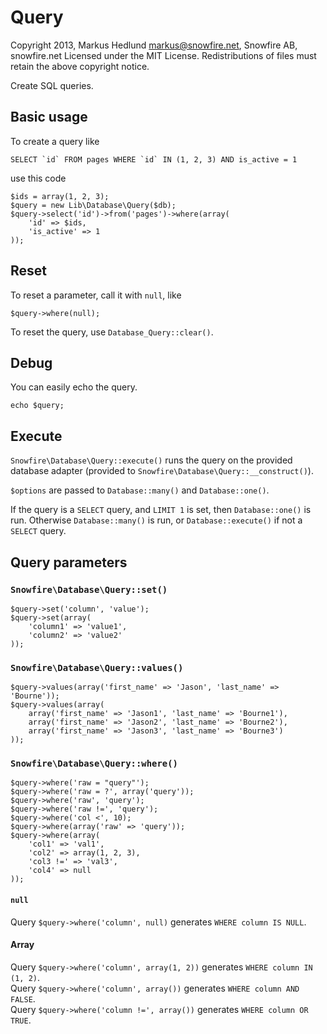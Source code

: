 
# Query

Copyright 2013, Markus Hedlund <markus@snowfire.net>, Snowfire AB, snowfire.net
Licensed under the MIT License.
Redistributions of files must retain the above copyright notice.

Create SQL queries.




## Basic usage

To create a query like

	SELECT `id` FROM pages WHERE `id` IN (1, 2, 3) AND is_active = 1

use this code

	$ids = array(1, 2, 3);
	$query = new Lib\Database\Query($db);
	$query->select('id')->from('pages')->where(array(
		'id' => $ids,
		'is_active' => 1
	));





## Reset

To reset a parameter, call it with `null`, like

	$query->where(null);

To reset the query, use `Database_Query::clear()`.





## Debug

You can easily echo the query.

	echo $query;





## Execute

`Snowfire\Database\Query::execute()` runs the query on the provided database adapter
(provided to `Snowfire\Database\Query::__construct()`).

`$options` are passed to `Database::many()` and `Database::one()`.

If the query is a `SELECT` query, and `LIMIT 1` is set, then `Database::one()` 
is run. Otherwise `Database::many()` is run, or `Database::execute()` if not a
`SELECT` query.






## Query parameters



### `Snowfire\Database\Query::set()`

	$query->set('column', 'value');
	$query->set(array(
		'column1' => 'value1',
		'column2' => 'value2'
	));



### `Snowfire\Database\Query::values()`

	$query->values(array('first_name' => 'Jason', 'last_name' => 'Bourne'));
	$query->values(array(
		array('first_name' => 'Jason1', 'last_name' => 'Bourne1'),
		array('first_name' => 'Jason2', 'last_name' => 'Bourne2'),
		array('first_name' => 'Jason3', 'last_name' => 'Bourne3')
	));




### `Snowfire\Database\Query::where()`

	$query->where('raw = "query"');
	$query->where('raw = ?', array('query'));
	$query->where('raw', 'query');
	$query->where('raw !=', 'query');
	$query->where('col <', 10);
	$query->where(array('raw' => 'query'));
	$query->where(array(
		'col1' => 'val1',
		'col2' => array(1, 2, 3),
		'col3 !=' => 'val3',
		'col4' => null
	));


#### `null`

Query `$query->where('column', null)` generates `WHERE column IS NULL`.


#### Array

Query `$query->where('column', array(1, 2))` generates `WHERE column IN (1, 2)`.  
Query `$query->where('column', array())` generates `WHERE column AND FALSE`.  
Query `$query->where('column !=', array())` generates `WHERE column OR TRUE`.
